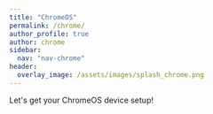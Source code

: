 ```yaml
---
title: "ChromeOS"
permalink: /chrome/
author_profile: true
author: chrome
sidebar:
  nav: "nav-chrome"
header:
  overlay_image: /assets/images/splash_chrome.png
---
```


Let's get your ChromeOS device setup!
